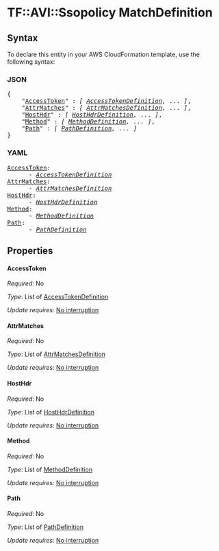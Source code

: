 # TF::AVI::Ssopolicy MatchDefinition

## Syntax

To declare this entity in your AWS CloudFormation template, use the following syntax:

### JSON

<pre>
{
    "<a href="#accesstoken" title="AccessToken">AccessToken</a>" : <i>[ <a href="accesstokendefinition.md">AccessTokenDefinition</a>, ... ]</i>,
    "<a href="#attrmatches" title="AttrMatches">AttrMatches</a>" : <i>[ <a href="attrmatchesdefinition.md">AttrMatchesDefinition</a>, ... ]</i>,
    "<a href="#hosthdr" title="HostHdr">HostHdr</a>" : <i>[ <a href="hosthdrdefinition.md">HostHdrDefinition</a>, ... ]</i>,
    "<a href="#method" title="Method">Method</a>" : <i>[ <a href="methoddefinition.md">MethodDefinition</a>, ... ]</i>,
    "<a href="#path" title="Path">Path</a>" : <i>[ <a href="pathdefinition.md">PathDefinition</a>, ... ]</i>
}
</pre>

### YAML

<pre>
<a href="#accesstoken" title="AccessToken">AccessToken</a>: <i>
      - <a href="accesstokendefinition.md">AccessTokenDefinition</a></i>
<a href="#attrmatches" title="AttrMatches">AttrMatches</a>: <i>
      - <a href="attrmatchesdefinition.md">AttrMatchesDefinition</a></i>
<a href="#hosthdr" title="HostHdr">HostHdr</a>: <i>
      - <a href="hosthdrdefinition.md">HostHdrDefinition</a></i>
<a href="#method" title="Method">Method</a>: <i>
      - <a href="methoddefinition.md">MethodDefinition</a></i>
<a href="#path" title="Path">Path</a>: <i>
      - <a href="pathdefinition.md">PathDefinition</a></i>
</pre>

## Properties

#### AccessToken

_Required_: No

_Type_: List of <a href="accesstokendefinition.md">AccessTokenDefinition</a>

_Update requires_: [No interruption](https://docs.aws.amazon.com/AWSCloudFormation/latest/UserGuide/using-cfn-updating-stacks-update-behaviors.html#update-no-interrupt)

#### AttrMatches

_Required_: No

_Type_: List of <a href="attrmatchesdefinition.md">AttrMatchesDefinition</a>

_Update requires_: [No interruption](https://docs.aws.amazon.com/AWSCloudFormation/latest/UserGuide/using-cfn-updating-stacks-update-behaviors.html#update-no-interrupt)

#### HostHdr

_Required_: No

_Type_: List of <a href="hosthdrdefinition.md">HostHdrDefinition</a>

_Update requires_: [No interruption](https://docs.aws.amazon.com/AWSCloudFormation/latest/UserGuide/using-cfn-updating-stacks-update-behaviors.html#update-no-interrupt)

#### Method

_Required_: No

_Type_: List of <a href="methoddefinition.md">MethodDefinition</a>

_Update requires_: [No interruption](https://docs.aws.amazon.com/AWSCloudFormation/latest/UserGuide/using-cfn-updating-stacks-update-behaviors.html#update-no-interrupt)

#### Path

_Required_: No

_Type_: List of <a href="pathdefinition.md">PathDefinition</a>

_Update requires_: [No interruption](https://docs.aws.amazon.com/AWSCloudFormation/latest/UserGuide/using-cfn-updating-stacks-update-behaviors.html#update-no-interrupt)

